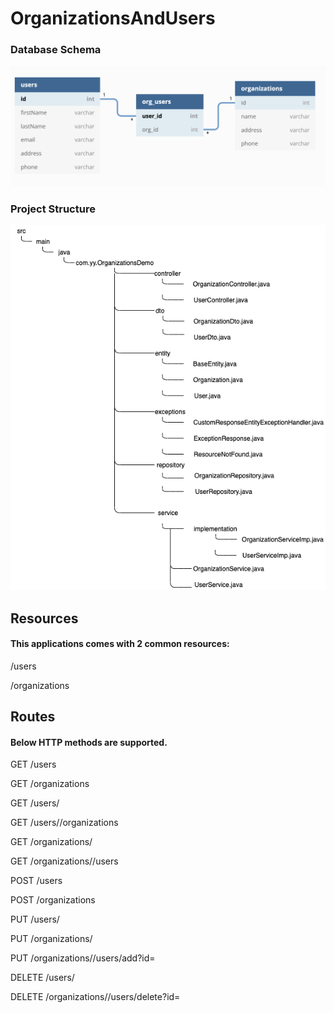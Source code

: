 # OrganizationsAndUsers


### Database Schema
![DB Relations](https://github.com/Yunukas/OrganizationsAndUsers/blob/master/db_relation.png)


### Project Structure
![Project Structure](https://github.com/Yunukas/OrganizationsAndUsers/blob/master/organizationDemoDiagram.png)


## Resources
#### This applications comes with 2 common resources:
/users

/organizations


## Routes
#### Below HTTP methods are supported.

GET		/users

GET		/organizations

GET		/users/<userId>
  
GET		/users/<userId>/organizations
  
GET		/organizations/<organizationId>
  
GET		/organizations/<organizationId>/users
  
POST	/users

POST	/organizations

PUT		/users/<userId>

PUT		/organizations/<organizationId>

PUT		/organizations/<organizationId>/users/add?id=<userId>

DELETE	/users/<userId>

DELETE	/organizations/<organizationId>/users/delete?id=<userId>
